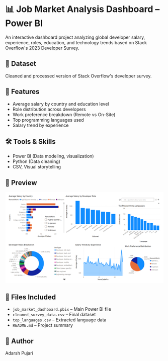 # 📊 Job Market Analysis Dashboard – Power BI

An interactive dashboard project analyzing global developer salary, experience, roles, education, and technology trends based on Stack Overflow's 2023 Developer Survey.

## 🧾 Dataset
Cleaned and processed version of Stack Overflow's developer survey.

## 🎯 Features
- Average salary by country and education level
- Role distribution across developers
- Work preference breakdown (Remote vs On-Site)
- Top programming languages used
- Salary trend by experience

## 🛠️ Tools & Skills
- Power BI (Data modeling, visualization)
- Python (Data cleaning)
- CSV, Visual storytelling

## 📸 Preview
![Dashboard Preview](Dashboard_preview.png)

## 📂 Files Included
- `job_market_dashboard.pbix` – Main Power BI file
- `cleaned_survey_data.csv` – Final dataset
- `top_languages.csv` – Extracted language data
- `README.md` – Project summary

## 📌 Author
Adarsh Pujari

